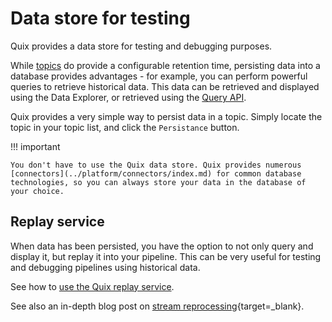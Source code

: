 # Data store for testing 

Quix provides a data store for testing and debugging purposes.

While [topics](../platform/glossary.md#topic) do provide a configurable retention time, persisting data into a database provides advantages - for example, you can perform powerful queries to retrieve historical data. This data can be retrieved and displayed using the Data Explorer, or retrieved using the [Query API](../../apis/query-api/intro.md).

Quix provides a very simple way to persist data in a topic. Simply locate the topic in your topic list, and click the `Persistance` button. 

!!! important

    You don't have to use the Quix data store. Quix provides numerous [connectors](../platform/connectors/index.md) for common database technologies, so you can always store your data in the database of your choice.

## Replay service

When data has been persisted, you have the option to not only query and display it, but replay it into your pipeline. This can be very useful for testing and debugging pipelines using historical data.

See how to [use the Quix replay service](../platform/how-to/replay.md).

See also an in-depth blog post on [stream reprocessing](https://quix.io/blog/intro-stream-reprocessing-python/){target=_blank}.
